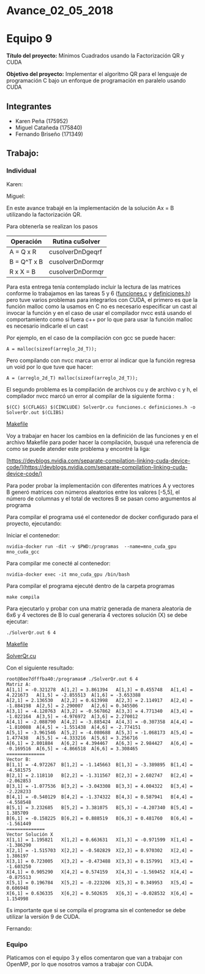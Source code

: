 # Avance_02_05_2018

Equipo 9 
=================================================
**Título del proyecto:** Mínimos Cuadrados usando la Factorización QR y CUDA

**Objetivo del proyecto:** Implementar el algoritmo QR para el lenguaje de programación C bajo un enforque de programación en paralelo usando CUDA


Integrantes
---------------------------------------------------
+ Karen Peña (175952)
+ Miguel Catañeda (175840)
+ Fernando Briseño (171349)


## Trabajo:

### Individual

Karen: 


 
Miguel: 

En este avance trabajé en la implementación de la solución Ax = B utilizando la factorización QR. 

Para obtenerla se realizan los pasos 

|Operación|Rutina cuSolver|
|---|---|
|A = Q x R|cusolverDnDgeqrf|
|B = Q^T x B|cusolverDnDormqr|
|R x X = B|cusolverDnDormqr|

Para esta entrega tenía contemplado incluir la lectura de las matrices conforme lo trabajamos en las tareas 5 y 6 ([funciones.c](codigo/funciones.c) y [definiciones.h](codigo/definiciones.h)) pero tuve varios problemas para integrarlos con CUDA, el primero es que la función malloc como la usamos en C no es necesario especificar un cast al invocar la función y en el caso de usar el compilador nvcc está usando el comportamiento como si fuera c++ por lo que para usar la función malloc es necesario indicarle el un cast

Por ejemplo, en el caso de la compilación con gcc se puede hacer: 

```
A = malloc(sizeof(arreglo_2d_T));
```

Pero compilando con nvcc marca un error al indicar que la función regresa un void por lo que tuve que hacer:

```
A = (arreglo_2d_T) malloc(sizeof(arreglo_2d_T));
```

El segundo problema es la compilación de archivos cu y de archivo c y h, el compilador nvcc marcó un error al compilar de la siguiente forma : 

```
$(CC) $(CFLAGS) $(CINCLUDE) SolverQr.cu funciones.c definiciones.h -o SolverQr.out $(CLIBS)
```
[Makefile](codigo/Makefile)

Voy a trabajar en hacer los cambios en la definición de las funciones  y en el archivo Makefile para poder hacer la compilación, busqué una referencia de como se puede atender este problema y encontré
la liga:

[https://devblogs.nvidia.com/separate-compilation-linking-cuda-device-code/](https://devblogs.nvidia.com/separate-compilation-linking-cuda-device-code/)

Para poder probar la implementación con diferentes matrices A y vectores B generó matrices con números aleatorios entre los valores [-5,5], el número de columnas y el total de vectores B se pasan como argumentos al programa


Para compilar el programa usé el contenedor de docker configurado para el proyecto, ejecutando: 

Iniciar el contenedor: 

```
nvidia-docker run -dit -v $PWD:/programas  --name=mno_cuda_gpu  mno_cuda_gcc
```

Para compilar me conecté al contenedor: 

```
nvidia-docker exec -it mno_cuda_gpu /bin/bash
```

Para compilar el programa ejecuté dentro de la carpeta programas

```
make compila
```

Para ejecutarlo y probar con una matriz generada de manera aleatoria de 6x6 y 4 vectores de B lo cual generaría 4 vectores solución (X) se debe ejecutar: 

```
./SolverQr.out 6 4
```

[Makefile](codigo/Makefile)

[SolverQr.cu](codigo/SolverQr.cu)

Con el siguiente resultado: 

```
root@8ee7dfffba40:/programas# ./SolverQr.out 6 4
Matriz A:
A[1,1] = -0.321278	A[1,2] = 3.861394	A[1,3] = 0.455748	A[1,4] = 4.221673	A[1,5] = -2.855513	A[1,6] = -3.653388	
A[2,1] = 2.136530	A[2,2] = 0.613998	A[2,3] = 2.114917	A[2,4] = -1.884198	A[2,5] = 2.290007	A[2,6] = 0.345506	
A[3,1] = -4.120763	A[3,2] = -0.567862	A[3,3] = 4.771340	A[3,4] = -1.022164	A[3,5] = -4.976972	A[3,6] = 2.270012	
A[4,1] = -2.088790	A[4,2] = -3.885424	A[4,3] = -0.307358	A[4,4] = -1.810088	A[4,5] = -1.551438	A[4,6] = -2.774151	
A[5,1] = -3.961546	A[5,2] = -4.080688	A[5,3] = -1.068173	A[5,4] = 1.477438	A[5,5] = -4.333216	A[5,6] = 3.256716	
A[6,1] = 2.801884	A[6,2] = 4.394467	A[6,3] = 2.984427	A[6,4] = -0.169516	A[6,5] = -4.866518	A[6,6] = 3.308465	
==============
Vector B:
B[1,1] = -4.972267	B[1,2] = -1.145663	B[1,3] = -3.389895	B[1,4] = -4.581575	
B[2,1] = 2.118110	B[2,2] = -1.311567	B[2,3] = 2.602747	B[2,4] = -2.062853	
B[3,1] = -1.077536	B[3,2] = -3.043308	B[3,3] = 4.004322	B[3,4] = -2.228233	
B[4,1] = -0.540129	B[4,2] = -1.374322	B[4,3] = 0.587941	B[4,4] = -4.558548	
B[5,1] = 3.232685	B[5,2] = 3.381075	B[5,3] = -4.207340	B[5,4] = 1.385709	
B[6,1] = -0.158225	B[6,2] = 0.888519	B[6,3] = 0.481760	B[6,4] = -1.561449	
==============
Vector Solución X
X[1,1] = 1.195821	X[1,2] = 0.663631	X[1,3] = -0.971599	X[1,4] = -1.386290	
X[2,1] = -1.515703	X[2,2] = -0.502829	X[2,3] = 0.970302	X[2,4] = 1.386197	
X[3,1] = 0.723005	X[3,2] = -0.473488	X[3,3] = 0.157991	X[3,4] = -1.603250	
X[4,1] = 0.905290	X[4,2] = 0.574159	X[4,3] = -1.569452	X[4,4] = -0.875513	
X[5,1] = 0.196784	X[5,2] = -0.223206	X[5,3] = 0.349953	X[5,4] = 0.606948	
X[6,1] = 0.636335	X[6,2] = 0.502635	X[6,3] = -0.028532	X[6,4] = 1.154998	

```

Es importante que si se compila el programa sin el contenedor se debe utilizar la versión 9 de CUDA. 


Fernando:




### Equipo

Platicamos con el equipo 3 y ellos comentaron que van a trabajar con OpenMP, por lo que nosotros vamos a trabajar con CUDA.







